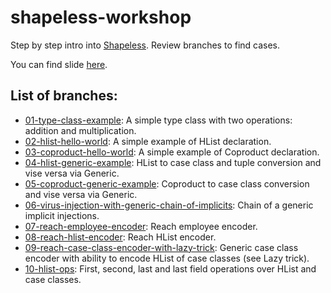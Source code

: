 # shapeless-workshop

Step by step intro into [Shapeless](https://github.com/milessabin/shapeless). Review branches to find cases.

You can find slide [here](https://docs.google.com/presentation/d/1CUEe7xJULm0SGFwGUgBuu2yAg9PxasCvpyxBemL5f48/edit?usp=sharing).

## List of branches:
* [01-type-class-example](https://github.com/karazinscalausersgroup/shapeless-workshop/blob/01-type-class-example/src/main/scala/karazinscalausersgroup/workshop/ShapelessWorkshop.scala): A simple type class with two operations: addition and multiplication.
* [02-hlist-hello-world](https://github.com/karazinscalausersgroup/shapeless-workshop/blob/02-hlist-hello-world/src/main/scala/karazinscalausersgroup/workshop/ShapelessWorkshop.scala): A simple example of HList declaration.
* [03-coproduct-hello-world](https://github.com/karazinscalausersgroup/shapeless-workshop/blob/03-coproduct-hello-world/src/main/scala/karazinscalausersgroup/workshop/ShapelessWorkshop.scala): A simple example of Coproduct declaration.
* [04-hlist-generic-example](https://github.com/karazinscalausersgroup/shapeless-workshop/blob/04-hlist-generic-example/src/main/scala/karazinscalausersgroup/workshop/ShapelessWorkshop.scala): HList to case class and tuple conversion and vise versa via Generic.
* [05-coproduct-generic-example](https://github.com/karazinscalausersgroup/shapeless-workshop/blob/05-coproduct-generic-example/src/main/scala/karazinscalausersgroup/workshop/ShapelessWorkshop.scala): Coproduct to case class conversion and vise versa via Generic.
* [06-virus-injection-with-generic-chain-of-implicits](https://github.com/karazinscalausersgroup/shapeless-workshop/tree/06-virus-injection-with-generic-chain-of-implicits/src/main/scala/karazinscalausersgroup/workshop/ShapelessWorkshop.scala): Chain of a generic implicit injections.
* [07-reach-employee-encoder](https://github.com/karazinscalausersgroup/shapeless-workshop/tree/07-reach-employee-encoder/src/main/scala/karazinscalausersgroup/workshop/ShapelessWorkshop.scala): Reach employee encoder.
* [08-reach-hlist-encoder](https://github.com/karazinscalausersgroup/shapeless-workshop/tree/08-reach-hlist-encoder/src/main/scala/karazinscalausersgroup/workshop/ShapelessWorkshop.scala): Reach HList encoder.
* [09-reach-case-class-encoder-with-lazy-trick](https://github.com/karazinscalausersgroup/shapeless-workshop/tree/09-reach-case-class-encoder-with-lazy-trick/src/main/scala/karazinscalausersgroup/workshop/ShapelessWorkshop.scala): Generic case class encoder with ability to encode HList of case classes (see Lazy trick).
* [10-hlist-ops](https://github.com/karazinscalausersgroup/shapeless-workshop/tree/10-hlist-ops/src/main/scala/karazinscalausersgroup/workshop/ShapelessWorkshop.scala): First, second, last and last field operations over HList and case classes. 